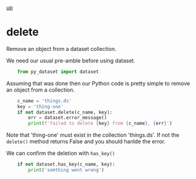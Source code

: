 
[up](./)

# delete

Remove an object from a dataset collection.

We need our usual pre-amble before using dataset.

```python
    from py_dataset import dataset
```

Assuming that was done then our Python code is pretty simple to
remove an object from a collection.

```python
    c_name = 'things.ds'
    key = 'thing-one'
    if not dataset.delete(c_name, key):
        err = dataset.error_message()
        print(f'failed to delete {key} from {c_name}, {err}')
```

Note that 'thing-one' must exist in the collection 'things.ds'.
If not the `delete()` method returns False and you should
hanlde the error.

We can confirm the deletion with `has_key()`

```python
    if not dataset.has_key(c_name, key):
        print('somthing went wrong')
```

